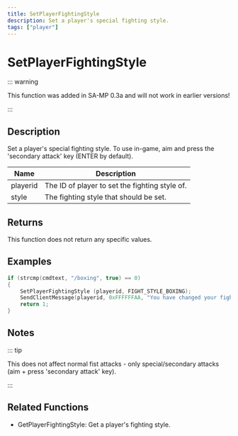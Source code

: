 ```yaml
---
title: SetPlayerFightingStyle
description: Set a player's special fighting style.
tags: ["player"]
---
```


# SetPlayerFightingStyle

::: warning

This function was added in SA-MP 0.3a and will not work in earlier versions!

:::

## Description

Set a player's special fighting style. To use in-game, aim and press the 'secondary attack' key (ENTER by default).

| Name     | Description                                    |
| -------- | ---------------------------------------------- |
| playerid | The ID of player to set the fighting style of. |
| style    | The fighting style that should be set.         |

## Returns

This function does not return any specific values.

## Examples

```c
if (strcmp(cmdtext, "/boxing", true) == 0)
{
    SetPlayerFightingStyle (playerid, FIGHT_STYLE_BOXING);
    SendClientMessage(playerid, 0xFFFFFFAA, "You have changed your fighting style to boxing!");
    return 1;
}
```

## Notes

::: tip

This does not affect normal fist attacks - only special/secondary attacks (aim + press 'secondary attack' key).

:::

## Related Functions

- GetPlayerFightingStyle: Get a player's fighting style.
